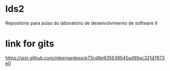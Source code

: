 # lds2
Repositório para aulas do laboratório de desenvolvimento de software II

# link for gits
https://gist.github.com/mbernardesp/e73cd8e935638945ad99ac321d7673e0
